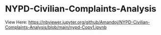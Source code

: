 # NYPD-Civilian-Complaints-Analysis

View Here: https://nbviewer.jupyter.org/github/Amandoj/NYPD-Civilian-Complaints-Analysis/blob/main/nypd-Copy1.ipynb

